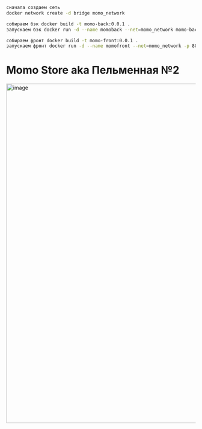 ```bash
сначала создаем сеть
docker network create -d bridge momo_network

собираем бэк docker build -t momo-back:0.0.1 .
запускаем бэк docker run -d --name momoback --net=momo_network momo-back:0.0.1

собираем фронт docker build -t momo-front:0.0.1 .
запускаем фронт docker run -d --name momofront --net=momo_network -p 8080:8080 momo-front:0.0.1
```


# Momo Store aka Пельменная №2

<img width="900" alt="image" src="https://user-images.githubusercontent.com/9394918/167876466-2c530828-d658-4efe-9064-825626cc6db5.png">


